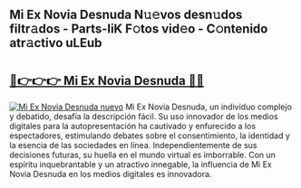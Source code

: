## Mi Ex Novia Desnuda N𝚞𝚎vos desn𝚞dos filtr𝚊dos - Parts-IiK F𝚘tos vid𝚎o - C𝚘ntenido atr𝚊ctivo uLEub

# <h2><a href="http://mb3047.tromn.icu/?c=Mi+Ex+Novia+Desnuda">🔗👉👉👉 Mi Ex Novia Desnuda 🔗🔗</a></h2>

[![Mi Ex Novia Desnuda nuevo](https://i.imgur.com/pEAQMta.gif)](http://mb3047.tromn.icu/?c=Mi+Ex+Novia+Desnuda)
Mi Ex Novia Desnuda, un individuo complejo y debatido, desafía la descripción fácil. Su uso innovador de los medios digitales para la autopresentación ha cautivado y enfurecido a los espectadores, estimulando debates sobre el consentimiento, la identidad y la esencia de las sociedades en línea. Independientemente de sus decisiones futuras, su huella en el mundo virtual es imborrable. Con un espíritu inquebrantable y un atractivo innegable, la influencia de Mi Ex Novia Desnuda en los medios digitales es innovadora.
